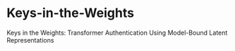 # Keys-in-the-Weights
Keys in the Weights: Transformer Authentication Using Model-Bound Latent Representations
